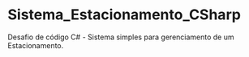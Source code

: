 # Sistema_Estacionamento_CSharp
Desafio de código C# - Sistema simples para gerenciamento de um Estacionamento.

